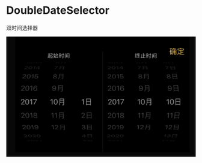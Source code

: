 # DoubleDateSelector
双时间选择器


![image](https://github.com/thmojiezuo/image/blob/master/doubleTime.png?raw=true)

